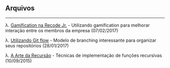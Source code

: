 ## Arquivos
------
λ. [Gamification na Recode Jr.](#gamification) - Utilizando gamification para melhorar interação entre os membros da empresa (07/02/2017)

λ. [Utilizando Git flow](#gitflow) - Modelo de branching interessante para organizar seus repositórios (28/01/2017)

λ. [A Arte da Recursão](#recursao) - Técnicas de implementação de funções recursivas (10/09/2015)
